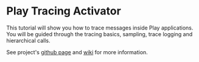 Play Tracing Activator
======================

This tutorial will show you how to trace messages inside Play applications.
You will be guided through the tracing basics, sampling, trace logging and hierarchical calls.

See project's [github page](https://github.com/levkhomich/akka-tracing) and [wiki](https://github.com/levkhomich/akka-tracing/wiki) for more information.
